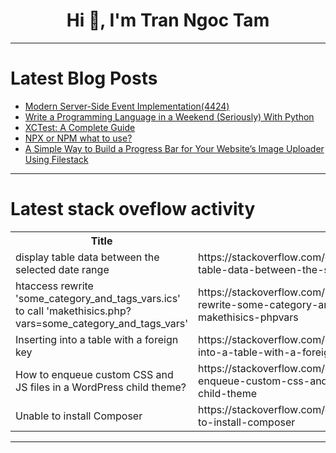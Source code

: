 <h1 align="center">Hi 👋, I'm Tran Ngoc Tam</h1>

---

# Latest Blog Posts 
<!-- BLOG-POST-LIST:START -->
- [Modern Server-Side Event Implementation&lpar;4424&rpar;](https://dev.to/member_8c78b76f/modern-server-side-event-implementation4424-18dk)
- [Write a Programming Language in a Weekend &lpar;Seriously&rpar; With Python](https://dev.to/devasservice/write-a-programming-language-in-a-weekend-seriously-with-python-3k70)
- [XCTest: A Complete Guide](https://dev.to/grjoeay/xctest-a-complete-guide-b5e)
- [NPX or NPM what to use?](https://dev.to/mohammad-umar-here/npx-or-npm-what-to-use-12o1)
- [A Simple Way to Build a Progress Bar for Your Website’s Image Uploader Using Filestack](https://dev.to/ideradevtools/a-simple-way-to-build-a-progress-bar-for-your-websites-image-uploader-using-filestack-3ae7)
<!-- BLOG-POST-LIST:END -->

---

# Latest stack oveflow activity
<table>
  <tr><th>Title</th><th>Link</th></tr>
  <!-- STACKOVERFLOW:START --><tr><td>display table data between the selected date range</td><td>https://stackoverflow.com/questions/79712865/display-table-data-between-the-selected-date-range</td></tr><tr><td>htaccess rewrite &#39;some_category_and_tags_vars.ics&#39; to call &#39;makethisics.php?vars=some_category_and_tags_vars&#39;</td><td>https://stackoverflow.com/questions/79712815/htaccess-rewrite-some-category-and-tags-vars-ics-to-call-makethisics-phpvars</td></tr><tr><td>Inserting into a table with a foreign key</td><td>https://stackoverflow.com/questions/79712593/inserting-into-a-table-with-a-foreign-key</td></tr><tr><td>How to enqueue custom CSS and JS files in a WordPress child theme?</td><td>https://stackoverflow.com/questions/79712237/how-to-enqueue-custom-css-and-js-files-in-a-wordpress-child-theme</td></tr><tr><td>Unable to install Composer</td><td>https://stackoverflow.com/questions/79712168/unable-to-install-composer</td></tr><!-- STACKOVERFLOW:END -->
</table>

---



